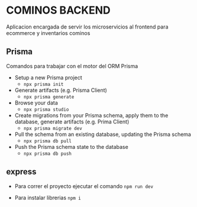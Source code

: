 # COMINOS BACKEND

Aplicacion encargada de servir los microservicios al frontend para ecommerce y inventarios cominos

## Prisma

Comandos para trabajar con el motor del ORM Prisma

- Setup a new Prisma project
  - `npx prisma init`
- Generate artifacts (e.g. Prisma Client)
  - `npx prisma generate`
- Browse your data
  - `npx prisma studio`
- Create migrations from your Prisma schema, apply them to the database, generate artifacts (e.g. Prima Client)
  - `npx prisma migrate dev`
- Pull the schema from an existing database, updating the Prisma schema
  - `npx prisma db pull`
- Push the Prisma schema state to the database
  - `npx prisma db push`

## express

- Para correr el proyecto ejecutar el comando `npm run dev`

- Para instalar librerias `npm i`
